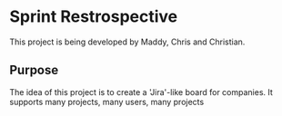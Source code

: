 # Sprint Restrospective
This project is being developed by Maddy, Chris and Christian.

## Purpose
The idea of this project is to create a 'Jira'-like board for companies.
It supports many projects, many users, many projects
